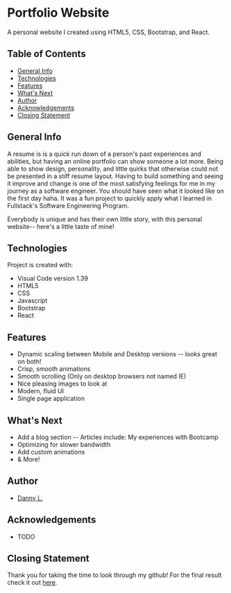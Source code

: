 # Portfolio Website

A personal website I created using HTML5, CSS, Bootstrap, and React.

## Table of Contents

- [General Info](#general-info)
- [Technologies](#technologies)
- [Features](#features)
- [What's Next](#whats-next)
- [Author](#author)
- [Acknowledgements](#acknowledgements)
- [Closing Statement](#closing-statement)

## General Info

A resume is is a quick run down of a person's past experiences and abilities, but having an online portfolio can show someone a lot more. Being able to show design, personality, and little quirks that otherwise could not be presented in a stiff resume layout. Having to build something and seeing it improve and change is one of the most satisfying feelings for me in my journey as a software engineer. You should have seen what it looked like on the first day haha. It was a fun project to quickly apply what I learned in Fullstack's Software Engineering Program.

Everybody is unique and has their own little story, with this personal website-- here's a little taste of mine!

## Technologies

Project is created with:

- Visual Code version 1.39
- HTML5
- CSS
- Javascript
- Bootstrap
- React

## Features

- Dynamic scaling between Mobile and Desktop versions -- looks great on both!
- Crisp, smooth animations
- Smooth scrolling (Only on desktop browsers not named IE)
- Nice pleasing images to look at
- Modern, fluid UI
- Single page application

## What's Next

- Add a blog section -- Articles include: My experiences with Bootcamp
- Optimizing for slower bandwidth
- Add custom animations
- & More!

## Author

- [Danny L.](https://www.linkedin.com/in/d-li/)

## Acknowledgements

- TODO

## Closing Statement

Thank you for taking the time to look through my github! For the final result check it out [here](http://www.dannyli.us/).
